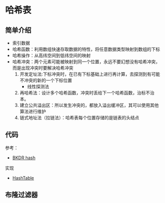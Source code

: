 # 哈希表

## 简单介绍

  - 索引数据
  - 哈希函数：利用数组快速存取数据的特性，将任意数据类型映射到数组的下标
  - 哈希操作：从高纬空间到低纬空间的映射
  - 哈希冲突：两个元素可能被映射到同一个位置，永远不要幻想没有哈希冲突，而是出现冲突时要解决哈希冲突
    1. 开发定址法:下标冲突时，在已有下标基础上进行再计算，去探测到有可能不冲突的新的一个下标位置
        - 线性探测法
    2. 再哈希法：设计多个哈希函数，冲突时丢给下一个哈希函数，治标不治本。
    3. 建立公共溢出区：所以发生冲突的，都放入溢出缓冲区，其可以使用其他算法进行维护
    4. 链式地址法（拉链法）：哈希表每个位置存储的是链表的头结点


## 代码
参考：
 - [BKDR hash]( https://blog.csdn.net/qq_40342400/article/details/127232662)
 
实现
 - [HashTable](./hashTable.js)

## 布隆过滤器